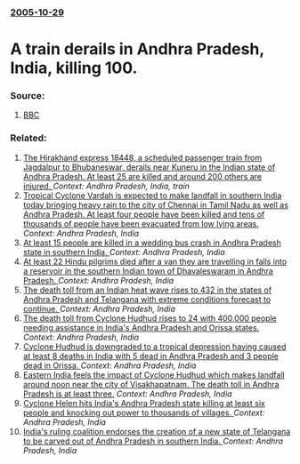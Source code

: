 ### [2005-10-29](/news/2005/10/29/index.md)

#  A train derails in Andhra Pradesh, India, killing 100. 




### Source:

1. [BBC](http://news.bbc.co.uk/2/hi/south_asia/4387474.stm)

### Related:

1. [The Hirakhand express 18448, a scheduled passenger train from Jagdalpur to Bhubaneswar, derails near Kuneru in the Indian state of Andhra Pradesh. At least 25 are killed and around 200 others are injured. ](/news/2017/01/21/the-hirakhand-express-18448-a-scheduled-passenger-train-from-jagdalpur-to-bhubaneswar-derails-near-kuneru-in-the-indian-state-of-andhra-pr.md) _Context: Andhra Pradesh, India, train_
2. [Tropical Cyclone Vardah is expected to make landfall in southern India today bringing heavy rain to the city of Chennai in Tamil Nadu as well as Andhra Pradesh. At least four people have been killed and tens of thousands of people have been evacuated from low lying areas. ](/news/2016/12/12/tropical-cyclone-vardah-is-expected-to-make-landfall-in-southern-india-today-bringing-heavy-rain-to-the-city-of-chennai-in-tamil-nadu-as-wel.md) _Context: Andhra Pradesh, India_
3. [At least 15 people are killed in a wedding bus crash in Andhra Pradesh state in southern India. ](/news/2015/10/17/at-least-15-people-are-killed-in-a-wedding-bus-crash-in-andhra-pradesh-state-in-southern-india.md) _Context: Andhra Pradesh, India_
4. [At least 22 Hindu pilgrims died after a van they are travelling in falls into a reservoir in the southern Indian town of Dhavaleswaram in Andhra Pradesh. ](/news/2015/06/13/at-least-22-hindu-pilgrims-died-after-a-van-they-are-travelling-in-falls-into-a-reservoir-in-the-southern-indian-town-of-dhavaleswaram-in-an.md) _Context: Andhra Pradesh, India_
5. [The death toll from an Indian heat wave rises to 432 in the states of Andhra Pradesh and Telangana with extreme conditions forecast to continue. ](/news/2015/05/25/the-death-toll-from-an-indian-heat-wave-rises-to-432-in-the-states-of-andhra-pradesh-and-telangana-with-extreme-conditions-forecast-to-conti.md) _Context: Andhra Pradesh, India_
6. [The death toll from Cyclone Hudhud rises to 24 with 400,000 people needing assistance in India's Andhra Pradesh and Orissa states. ](/news/2014/10/14/the-death-toll-from-cyclone-hudhud-rises-to-24-with-400-000-people-needing-assistance-in-india-s-andhra-pradesh-and-orissa-states.md) _Context: Andhra Pradesh, India_
7. [Cyclone Hudhud is downgraded to a tropical depression having caused at least 8 deaths in India with 5 dead in Andhra Pradesh and 3 people dead in Orissa. ](/news/2014/10/13/cyclone-hudhud-is-downgraded-to-a-tropical-depression-having-caused-at-least-8-deaths-in-india-with-5-dead-in-andhra-pradesh-and-3-people-de.md) _Context: Andhra Pradesh, India_
8. [Eastern India feels the impact of Cyclone Hudhud which makes landfall around noon near the city of Visakhapatnam. The death toll in Andhra Pradesh is at least three.](/news/2014/10/12/eastern-india-feels-the-impact-of-cyclone-hudhud-which-makes-landfall-around-noon-near-the-city-of-visakhapatnam-the-death-toll-in-andhra-p.md) _Context: Andhra Pradesh, India_
9. [Cyclone Helen hits India's Andhra Pradesh state killing at least six people and knocking out power to thousands of villages. ](/news/2013/11/22/cyclone-helen-hits-india-s-andhra-pradesh-state-killing-at-least-six-people-and-knocking-out-power-to-thousands-of-villages.md) _Context: Andhra Pradesh, India_
10. [India's ruling coalition endorses the creation of a new state of Telangana to be carved out of Andhra Pradesh in southern India. ](/news/2013/07/31/india-s-ruling-coalition-endorses-the-creation-of-a-new-state-of-telangana-to-be-carved-out-of-andhra-pradesh-in-southern-india.md) _Context: Andhra Pradesh, India_
